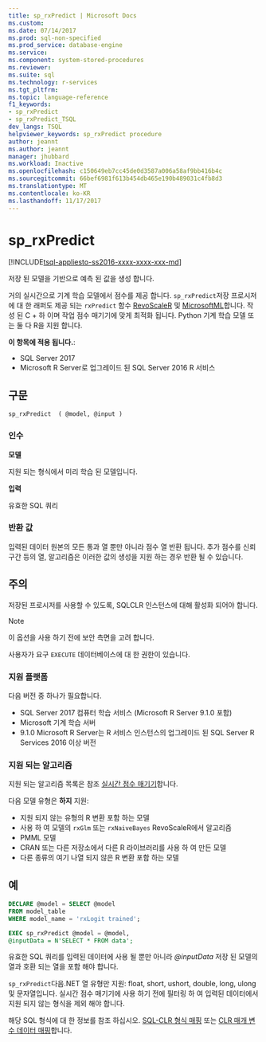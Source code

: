 ```yaml
---
title: sp_rxPredict | Microsoft Docs
ms.custom: 
ms.date: 07/14/2017
ms.prod: sql-non-specified
ms.prod_service: database-engine
ms.service: 
ms.component: system-stored-procedures
ms.reviewer: 
ms.suite: sql
ms.technology: r-services
ms.tgt_pltfrm: 
ms.topic: language-reference
f1_keywords:
- sp_rxPredict
- sp_rxPredict_TSQL
dev_langs: TSQL
helpviewer_keywords: sp_rxPredict procedure
author: jeannt
ms.author: jeannt
manager: jhubbard
ms.workload: Inactive
ms.openlocfilehash: c150649eb7cc45de0d3587a006a58af9bb416b4c
ms.sourcegitcommit: 66bef6981f613b454db465e190b489031c4fb8d3
ms.translationtype: MT
ms.contentlocale: ko-KR
ms.lasthandoff: 11/17/2017
---
```

# <a name="sprxpredict"></a>sp_rxPredict  
[!INCLUDE[tsql-appliesto-ss2016-xxxx-xxxx-xxx-md](../../includes/tsql-appliesto-ss2016-xxxx-xxxx-xxx-md.md)]

저장 된 모델을 기반으로 예측 된 값을 생성 합니다.

거의 실시간으로 기계 학습 모델에서 점수를 제공 합니다. `sp_rxPredict`저장 프로시저에 대 한 래퍼도 제공 되는 `rxPredict` 함수 [RevoScaleR](https://docs.microsoft.com/r-server/r-reference/revoscaler/revoscaler) 및 [MicrosoftML](https://docs.microsoft.com/r-server/r-reference/microsoftml/microsoftml-package)합니다. 작성 된 C + 하 이며 작업 점수 매기기에 맞게 최적화 됩니다. Python 기계 학습 모델 또는 둘 다 R을 지원 합니다.

**이 항목에 적용 됩니다.**:  
- SQL Server 2017  
- Microsoft R Server로 업그레이드 된 SQL Server 2016 R 서비스  

## <a name="syntax"></a>구문

```
sp_rxPredict  ( @model, @input )
```

### <a name="arguments"></a>인수

**모델**

지원 되는 형식에서 미리 학습 된 모델입니다. 

**입력**

유효한 SQL 쿼리

### <a name="return-values"></a>반환 값

입력된 데이터 원본의 모든 통과 열 뿐만 아니라 점수 열 반환 됩니다.
추가 점수를 신뢰 구간 등의 열, 알고리즘은 이러한 값의 생성을 지원 하는 경우 반환 될 수 있습니다.

## <a name="remarks"></a>주의

저장된 프로시저를 사용할 수 있도록, SQLCLR 인스턴스에 대해 활성화 되어야 합니다.

> [!NOTE]
> 이 옵션을 사용 하기 전에 보안 측면을 고려 합니다.

사용자가 요구 `EXECUTE` 데이터베이스에 대 한 권한이 있습니다.

### <a name="supported-platforms"></a>지원 플랫폼

다음 버전 중 하나가 필요합니다.  
- SQL Server 2017 컴퓨터 학습 서비스 (Microsoft R Server 9.1.0 포함)  
- Microsoft 기계 학습 서버  
- 9.1.0 Microsoft R Server는 R 서비스 인스턴스의 업그레이드 된 SQL Server R Services 2016 이상 버전  

### <a name="supported-algorithms"></a>지원 되는 알고리즘

지원 되는 알고리즘 목록은 참조 [실시간 점수 매기기](../../advanced-analytics/real-time-scoring.md)합니다.

다음 모델 유형은 **하지** 지원:  
- 지원 되지 않는 유형의 R 변환 포함 하는 모델  
- 사용 하 여 모델의 `rxGlm` 또는 `rxNaiveBayes` RevoScaleR에서 알고리즘  
- PMML 모델  
- CRAN 또는 다른 저장소에서 다른 R 라이브러리를 사용 하 여 만든 모델  
- 다른 종류의 여기 나열 되지 않은 R 변환 포함 하는 모델  

## <a name="examples"></a>예

```sql
DECLARE @model = SELECT @model 
FROM model_table 
WHERE model_name = 'rxLogit trained';

EXEC sp_rxPredict @model = @model,
@inputData = N'SELECT * FROM data';
```

유효한 SQL 쿼리를 입력된 데이터에 사용 될 뿐만 아니라  *@inputData*  저장 된 모델의 열과 호환 되는 열을 포함 해야 합니다.

`sp_rxPredict`다음.NET 열 유형만 지원: float, short, ushort, double, long, ulong 및 문자열입니다. 실시간 점수 매기기에 사용 하기 전에 필터링 하 여 입력된 데이터에서 지원 되지 않는 형식을 제외 해야 합니다. 

  해당 SQL 형식에 대 한 정보를 참조 하십시오. [SQL-CLR 형식 매핑](https://msdn.microsoft.com/library/bb386947.aspx) 또는 [CLR 매개 변수 데이터 매핑](../clr-integration-database-objects-types-net-framework/mapping-clr-parameter-data.md)합니다.

